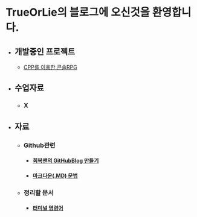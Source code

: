 # TrueOrLie의 블로그에 오신것을 환영합니다.

* ## 개발중인 프로젝트 
  * [CPP를 이용한 콘솔RPG](https://github.com/TrueOrLie/RPGGaming)
  
  
* ## 수업자료
    * ### X


* ## 자료
  * ### Github관련
    * #### [회복맨의 GitHubBlog 만들기](http://recoveryman.tistory.com/321?category=635733)
    * #### [마크다운(.MD) 문법](http://blog.hyeyoonjung.com/2017/05/30/how-to-use-markdown/)
   
  * ### 정리할 문서
    * #### [터미널 명령어](https://www.mireene.com/webimg/linux_tip1.htm)

     
